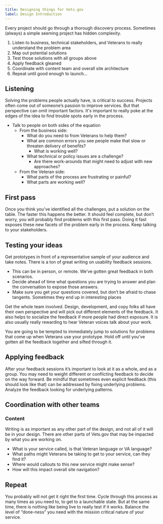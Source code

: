 ```yaml
---
title: Designing things for Vets.gov
label: Design Introduction
---
```

Every project should go through a thorough discovery process. Sometimes (always) a simple seeming project has hidden complexity.

1. Listen to business, technical stakeholders, and Veterans to really understand the problem area
2. Map out potential solutions
3. Test those solutions with all groups above
4. Apply feedback gleaned
5. Coordinate with content team and overall site architecture
6. Repeat until good enough to launch...

## Listening
Solving the problems people actually have, is critical to success. Projects often come out of someone’s passion to improve services. But that perspective can omit important factors. It's important to really poke at the edges of the idea to find trouble spots early in the process.

- Talk to people on both sides of the equation
  - From the business side:
    - What do you need to from Veterans to help them?
    - What are common errors you see people make that slow or threaten delivery of benefits?
      - What is working well?
    - What technical or policy issues are a challenge?
      - Are there work-arounds that might need to adjust with new approaches?
  - From the Veteran side:
    - What parts of the process are frustrating or painful?
    - What parts are working well?


## First pass
Once you think you’ve identified all the challenges, put a solution on the table. The faster this happens the better. It should feel complete, but don’t worry, you will probably find problems with this first pass. Doing it fast exposes these new facets of the problem early in the process. Keep talking to your stakeholders.

## Testing your ideas
Get prototypes in front of a representative sample of your audience and take notes. There is a ton of great writing on usability feedback sessions.
- This can be in person, or remote. We’ve gotten great feedback in both scenarios.
- Decide ahead of time what questions you are trying to answer and plan the conversation to expose those answers.
- Make sure you get your questions covered, but don’t be afraid to chase tangents. Sometimes they end up in interesting places

Get the whole team involved. Design, development, and copy folks all have their own perspective and will pick out different elements of the feedback. It also helps to socialize the feedback if more people had direct exposure. It is also usually really rewarding to hear Veteran voices talk about your work.

You are going to be tempted to immediately jump to solutions for problems that come up when Veterans use your prototype. Hold off until you’ve gotten all the feedback together and sifted through it.

## Applying feedback
After your feedback sessions it’s important to look at it as a whole, and as a group. You may need to weight different or conflicting feedback to decide on the way forward. Be mindful that sometimes even explicit feedback (this should look like that) can be addressed by fixing underlying problems. Analyze the feedback looking for underlying patterns.

## Coordination with other teams
### Content
Writing is as important as any other part of the design, and not all of it will be in your design. There are other parts of Vets.gov that may be impacted by what you are working on.
- What is your service called, is that Veteran language or VA language?
- What paths might Veterans be taking to get to your service, can they find it?
- Where would callouts to this new service might make sense?
- How will this impact overall site navigation?

## Repeat
You probably will not get it right the first time. Cycle through this process as many times as you need to, to get to a launchable state. But at the same time, there is nothing like being live to really test if it works. Balance the level of “done-ness” you need with the mission critical nature of your service.
